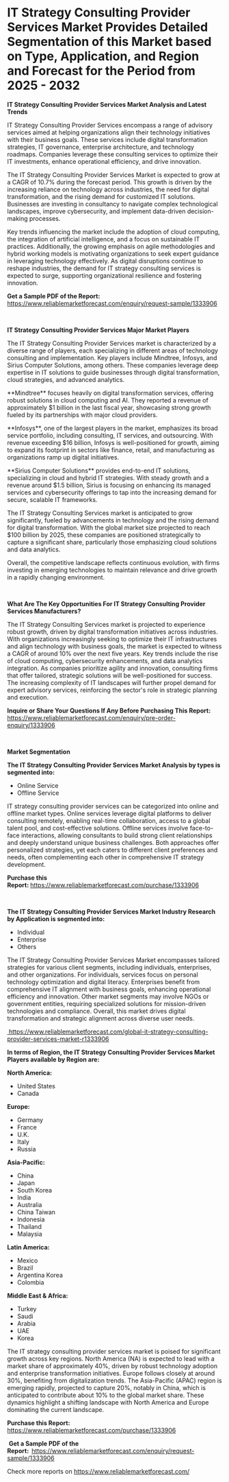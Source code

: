 <p><h1>IT Strategy Consulting Provider Services Market Provides Detailed Segmentation of this Market based on Type, Application, and Region and Forecast for the Period from 2025 - 2032</h1></p><p><strong>IT Strategy Consulting Provider Services Market Analysis and Latest Trends</strong></p>
<p><p>IT Strategy Consulting Provider Services encompass a range of advisory services aimed at helping organizations align their technology initiatives with their business goals. These services include digital transformation strategies, IT governance, enterprise architecture, and technology roadmaps. Companies leverage these consulting services to optimize their IT investments, enhance operational efficiency, and drive innovation.</p><p>The IT Strategy Consulting Provider Services Market is expected to grow at a CAGR of 10.7% during the forecast period. This growth is driven by the increasing reliance on technology across industries, the need for digital transformation, and the rising demand for customized IT solutions. Businesses are investing in consultancy to navigate complex technological landscapes, improve cybersecurity, and implement data-driven decision-making processes.</p><p>Key trends influencing the market include the adoption of cloud computing, the integration of artificial intelligence, and a focus on sustainable IT practices. Additionally, the growing emphasis on agile methodologies and hybrid working models is motivating organizations to seek expert guidance in leveraging technology effectively. As digital disruptions continue to reshape industries, the demand for IT strategy consulting services is expected to surge, supporting organizational resilience and fostering innovation.</p></p>
<p><strong>Get a Sample PDF of the Report:&nbsp;</strong> <a href="https://www.reliablemarketforecast.com/enquiry/request-sample/1333906?utm_campaign=3049&utm_medium=2&utm_source=Github&utm_content=ia&utm_term=24032025&utm_id=it-strategy-consulting-provider-services">https://www.reliablemarketforecast.com/enquiry/request-sample/1333906</a></p>
<p>&nbsp;</p>
<p><strong>IT Strategy Consulting Provider Services Major Market Players</strong></p>
<p><p>The IT Strategy Consulting Provider Services market is characterized by a diverse range of players, each specializing in different areas of technology consulting and implementation. Key players include Mindtree, Infosys, and Sirius Computer Solutions, among others. These companies leverage deep expertise in IT solutions to guide businesses through digital transformation, cloud strategies, and advanced analytics.</p><p>**Mindtree** focuses heavily on digital transformation services, offering robust solutions in cloud computing and AI. They reported a revenue of approximately $1 billion in the last fiscal year, showcasing strong growth fueled by its partnerships with major cloud providers.</p><p>**Infosys**, one of the largest players in the market, emphasizes its broad service portfolio, including consulting, IT services, and outsourcing. With revenue exceeding $16 billion, Infosys is well-positioned for growth, aiming to expand its footprint in sectors like finance, retail, and manufacturing as organizations ramp up digital initiatives.</p><p>**Sirius Computer Solutions** provides end-to-end IT solutions, specializing in cloud and hybrid IT strategies. With steady growth and a revenue around $1.5 billion, Sirius is focusing on enhancing its managed services and cybersecurity offerings to tap into the increasing demand for secure, scalable IT frameworks.</p><p>The IT Strategy Consulting Services market is anticipated to grow significantly, fueled by advancements in technology and the rising demand for digital transformation. With the global market size projected to reach $100 billion by 2025, these companies are positioned strategically to capture a significant share, particularly those emphasizing cloud solutions and data analytics.</p><p>Overall, the competitive landscape reflects continuous evolution, with firms investing in emerging technologies to maintain relevance and drive growth in a rapidly changing environment.</p></p>
<p>&nbsp;</p>
<p><strong>What Are The Key Opportunities For IT Strategy Consulting Provider Services Manufacturers?</strong></p>
<p><p>The IT Strategy Consulting Services market is projected to experience robust growth, driven by digital transformation initiatives across industries. With organizations increasingly seeking to optimize their IT infrastructures and align technology with business goals, the market is expected to witness a CAGR of around 10% over the next five years. Key trends include the rise of cloud computing, cybersecurity enhancements, and data analytics integration. As companies prioritize agility and innovation, consulting firms that offer tailored, strategic solutions will be well-positioned for success. The increasing complexity of IT landscapes will further propel demand for expert advisory services, reinforcing the sector's role in strategic planning and execution.</p></p>
<p><strong>Inquire or Share Your Questions If Any Before Purchasing This Report:</strong> <a href="https://www.reliablemarketforecast.com/enquiry/pre-order-enquiry/1333906?utm_campaign=3049&utm_medium=2&utm_source=Github&utm_content=ia&utm_term=24032025&utm_id=it-strategy-consulting-provider-services">https://www.reliablemarketforecast.com/enquiry/pre-order-enquiry/1333906</a></p>
<p>&nbsp;</p>
<p><strong>Market Segmentation</strong></p>
<p><strong>The IT Strategy Consulting Provider Services Market Analysis by types is segmented into:</strong></p>
<p><ul><li>Online Service</li><li>Offline Service</li></ul></p>
<p><p>IT strategy consulting provider services can be categorized into online and offline market types. Online services leverage digital platforms to deliver consulting remotely, enabling real-time collaboration, access to a global talent pool, and cost-effective solutions. Offline services involve face-to-face interactions, allowing consultants to build strong client relationships and deeply understand unique business challenges. Both approaches offer personalized strategies, yet each caters to different client preferences and needs, often complementing each other in comprehensive IT strategy development.</p></p>
<p><strong>Purchase this Report:&nbsp;</strong><a href="https://www.reliablemarketforecast.com/purchase/1333906?utm_campaign=3049&utm_medium=2&utm_source=Github&utm_content=ia&utm_term=24032025&utm_id=it-strategy-consulting-provider-services">https://www.reliablemarketforecast.com/purchase/1333906</a></p>
<p>&nbsp;</p>
<p><strong>The IT Strategy Consulting Provider Services Market Industry Research by Application is segmented into:</strong></p>
<p><ul><li>Individual</li><li>Enterprise</li><li>Others</li></ul></p>
<p><p>The IT Strategy Consulting Provider Services Market encompasses tailored strategies for various client segments, including individuals, enterprises, and other organizations. For individuals, services focus on personal technology optimization and digital literacy. Enterprises benefit from comprehensive IT alignment with business goals, enhancing operational efficiency and innovation. Other market segments may involve NGOs or government entities, requiring specialized solutions for mission-driven technologies and compliance. Overall, this market drives digital transformation and strategic alignment across diverse user needs.</p></p>
<p><a href="https://www.reliablemarketforecast.com/global-it-strategy-consulting-provider-services-market-r1333906?utm_campaign=3049&utm_medium=2&utm_source=Github&utm_content=ia&utm_term=24032025&utm_id=it-strategy-consulting-provider-services">&nbsp;https://www.reliablemarketforecast.com/global-it-strategy-consulting-provider-services-market-r1333906</a></p>
<p><strong>In terms of Region, the IT Strategy Consulting Provider Services Market Players available by Region are:</strong></p>
<p>
    <p> <strong> North America: </strong>
        <ul>
            <li>United States</li>
            <li>Canada</li>
        </ul>
        </p> 
    <p> <strong> Europe: </strong>
        <ul>
            <li>Germany</li>
            <li>France</li>
            <li>U.K.</li>
            <li>Italy</li>
            <li>Russia</li>
        </ul>
        </p> 
    <p> <strong> Asia-Pacific: </strong>
        <ul>
            <li>China</li>
            <li>Japan</li>
            <li>South Korea</li>
            <li>India</li>
            <li>Australia</li>
            <li>China Taiwan</li>
            <li>Indonesia</li>
            <li>Thailand</li>
            <li>Malaysia</li>
        </ul>
        </p> 
    <p> <strong> Latin America: </strong>
        <ul>
            <li>Mexico</li>
            <li>Brazil</li>
            <li>Argentina Korea</li>
            <li>Colombia</li>
        </ul>
        </p> 
    <p> <strong> Middle East & Africa: </strong>
        <ul>
            <li>Turkey</li>
            <li>Saudi</li>
            <li>Arabia</li>
            <li>UAE</li>
            <li>Korea</li>
        </ul>
    </p>
    </p>
<p><p>The IT strategy consulting provider services market is poised for significant growth across key regions. North America (NA) is expected to lead with a market share of approximately 40%, driven by robust technology adoption and enterprise transformation initiatives. Europe follows closely at around 30%, benefiting from digitalization trends. The Asia-Pacific (APAC) region is emerging rapidly, projected to capture 20%, notably in China, which is anticipated to contribute about 10% to the global market share. These dynamics highlight a shifting landscape with North America and Europe dominating the current landscape.</p></p>
<p><strong>Purchase this Report: </strong><a href="https://www.reliablemarketforecast.com/purchase/1333906?utm_campaign=3049&utm_medium=2&utm_source=Github&utm_content=ia&utm_term=24032025&utm_id=it-strategy-consulting-provider-services">https://www.reliablemarketforecast.com/purchase/1333906</a></p>
<p>&nbsp;<strong>Get a Sample PDF of the Report:&nbsp;&nbsp;</strong><a href="https://www.reliablemarketforecast.com/enquiry/request-sample/1333906?utm_campaign=3049&utm_medium=2&utm_source=Github&utm_content=ia&utm_term=24032025&utm_id=it-strategy-consulting-provider-services">https://www.reliablemarketforecast.com/enquiry/request-sample/1333906</a></p>
<p><strong></strong></p>
<p>Check more reports on <a href="https://www.reliablemarketforecast.com/?utm_campaign=3049&utm_medium=2&utm_source=Github&utm_content=ia&utm_term=24032025&utm_id=it-strategy-consulting-provider-services">https://www.reliablemarketforecast.com/</a></p>